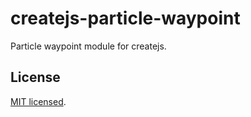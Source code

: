# createjs-particle-waypoint

Particle waypoint module for createjs.

## License

[MIT licensed](LICENSE).
